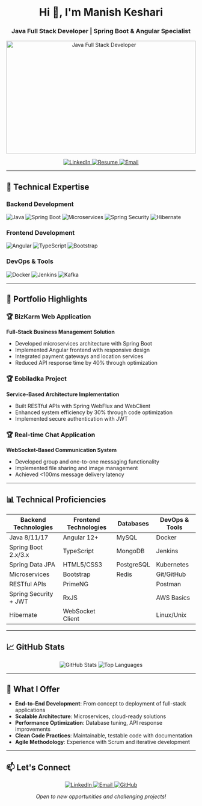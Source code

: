 <h1 align="center">Hi 👋, I'm Manish Keshari</h1>
<h3 align="center">Java Full Stack Developer | Spring Boot & Angular Specialist</h3>

<p align="center">
  <img src="https://cdn.prod.website-files.com/6344c9cef89d6f2270a38908/653c5395a20cd20e8f4fb7b5_Freelance%20Software%20Developer%20Everything%20You%20Need%20To%20Know-p-800.webp" alt="Java Full Stack Developer" style="width:100%; height:300px;">
</p>

<p align="center">
  <a href="https://linkedin.com/in/manish-keshari-59a89b23a" target="blank">
    <img src="https://img.shields.io/badge/LinkedIn-Connect-blue?style=for-the-badge&logo=linkedin" alt="LinkedIn"/>
  </a>
  <a href="https://drive.google.com/file/d/1ibcExJt2HqNsYAM85GXlWbAm-89FD-7t/view?usp=drive_link" target="blank">
    <img src="https://img.shields.io/badge/Resume-Download-green?style=for-the-badge&logo=googledrive" alt="Resume"/>
  </a>
  <a href="mailto:manishkeshari595@gmail.com">
    <img src="https://img.shields.io/badge/Email-Contact%20Me-red?style=for-the-badge&logo=gmail" alt="Email"/>
  </a>
</p>

---

## 🚀 Technical Expertise

### Backend Development
![Java](https://img.shields.io/badge/Java-Expert-orange?logo=java)
![Spring Boot](https://img.shields.io/badge/Spring_Boot-Advanced-brightgreen?logo=springboot)
![Microservices](https://img.shields.io/badge/Microservices-Proficient-blue?logo=spring)
![Spring Security](https://img.shields.io/badge/JWT_Security-Experienced-yellow?logo=springsecurity)
![Hibernate](https://img.shields.io/badge/Hibernate-JPA_Implementation-lightgrey?logo=hibernate)

### Frontend Development
![Angular](https://img.shields.io/badge/Angular-Advanced-red?logo=angular)
![TypeScript](https://img.shields.io/badge/TypeScript-Proficient-blue?logo=typescript)
![Bootstrap](https://img.shields.io/badge/Bootstrap-Experienced-purple?logo=bootstrap)

### DevOps & Tools
![Docker](https://img.shields.io/badge/Docker-Containerization-blue?logo=docker)
![Jenkins](https://img.shields.io/badge/Jenkins-CI/CD-red?logo=jenkins)
![Kafka](https://img.shields.io/badge/Kafka-Streaming-black?logo=apachekafka)

---

## 💼 Portfolio Highlights

### 🏆 BizKarm Web Application
**Full-Stack Business Management Solution**
- Developed microservices architecture with Spring Boot
- Implemented Angular frontend with responsive design
- Integrated payment gateways and location services
- Reduced API response time by 40% through optimization

### 🏆 Eobiladka Project
**Service-Based Architecture Implementation**
- Built RESTful APIs with Spring WebFlux and WebClient
- Enhanced system efficiency by 30% through code optimization
- Implemented secure authentication with JWT

### 🏆 Real-time Chat Application
**WebSocket-Based Communication System**
- Developed group and one-to-one messaging functionality
- Implemented file sharing and image management
- Achieved <100ms message delivery latency

---

## 📊 Technical Proficiencies

| Backend Technologies      | Frontend Technologies  | Databases         | DevOps & Tools       |
|---------------------------|------------------------|-------------------|----------------------|
| Java 8/11/17              | Angular 12+            | MySQL             | Docker               |
| Spring Boot 2.x/3.x       | TypeScript             | MongoDB           | Jenkins              |
| Spring Data JPA           | HTML5/CSS3             | PostgreSQL        | Kubernetes           |
| Microservices             | Bootstrap              | Redis             | Git/GitHub           |
| RESTful APIs              | PrimeNG                |                   | Postman              |
| Spring Security + JWT     | RxJS                   |                   | AWS Basics           |
| Hibernate                 | WebSocket Client       |                   | Linux/Unix           |

---

## 📈 GitHub Stats

<p align="center">
  <img src="https://github-readme-stats.vercel.app/api?username=manishkeshari333&show_icons=true&theme=radical" alt="GitHub Stats" />
  <img src="https://github-readme-stats.vercel.app/api/top-langs/?username=manishkeshari333&layout=compact&theme=radical" alt="Top Languages" />
</p>

---

## 🎯 What I Offer

- **End-to-End Development**: From concept to deployment of full-stack applications
- **Scalable Architecture**: Microservices, cloud-ready solutions
- **Performance Optimization**: Database tuning, API response improvements
- **Clean Code Practices**: Maintainable, testable code with documentation
- **Agile Methodology**: Experience with Scrum and iterative development

---

## 📫 Let's Connect

<p align="center">
  <a href="https://linkedin.com/in/manish-keshari-59a89b23a" target="blank">
    <img src="https://img.icons8.com/color/48/000000/linkedin.png" alt="LinkedIn"/>
  </a>
  <a href="mailto:manishkeshari595@gmail.com">
    <img src="https://img.icons8.com/color/48/000000/gmail.png" alt="Email"/>
  </a>
  <a href="https://github.com/manishkeshari333">
    <img src="https://img.icons8.com/ios-filled/50/000000/github.png" alt="GitHub"/>
  </a>
</p>

<p align="center">
  <i>Open to new opportunities and challenging projects!</i>
</p>
